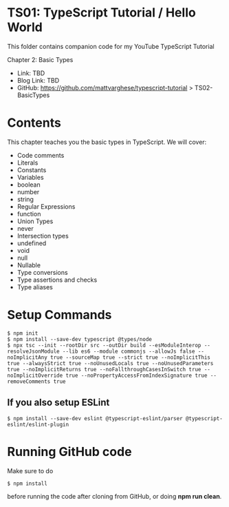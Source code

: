 # TS01: TypeScript Tutorial / Hello World
This folder contains companion code for my YouTube TypeScript Tutorial

Chapter 2: Basic Types
* Link: TBD
* Blog Link: TBD
* GitHub: https://github.com/mattvarghese/typescript-tutorial > TS02-BasicTypes

# Contents
This chapter teaches you the basic types in TypeScript. We will cover:
* Code comments
* Literals
* Constants
* Variables
* boolean
* number
* string
* Regular Expressions
* function
* Union Types
* never
* Intersection types
* undefined
* void
* null
* Nullable
* Type conversions
* Type assertions and checks
* Type aliases

# Setup Commands
```
$ npm init
$ npm install --save-dev typescript @types/node
$ npx tsc --init --rootDir src --outDir build --esModuleInterop --resolveJsonModule --lib es6 --module commonjs --allowJs false --noImplicitAny true --sourceMap true --strict true --noImplicitThis true --alwaysStrict true --noUnusedLocals true --noUnusedParameters true --noImplicitReturns true --noFallthroughCasesInSwitch true --noImplicitOverride true --noPropertyAccessFromIndexSignature true --removeComments true
```
## If you also setup ESLint
```
$ npm install --save-dev eslint @typescript-eslint/parser @typescript-eslint/eslint-plugin
```

# Running GitHub code
Make sure to do
```
$ npm install
```
before running the code after cloning from GitHub, or doing **npm run clean**.